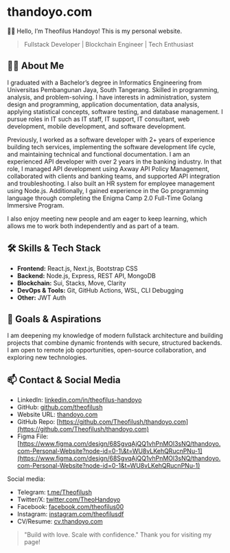 # thandoyo.com

👨‍💻 Hello, I’m Theofilus Handoyo! This is my personal website.

> Fullstack Developer | Blockchain Engineer | Tech Enthusiast

## 🧑‍💻 About Me

I graduated with a Bachelor’s degree in Informatics Engineering from Universitas Pembangunan Jaya, South Tangerang. Skilled in programming, analysis, and problem-solving. I have interests in administration, system design and programming, application documentation, data analysis, applying statistical concepts, software testing, and database management. I pursue roles in IT such as IT staff, IT support, IT consultant, web development, mobile development, and software development.

Previously, I worked as a software developer with 2+ years of experience building tech services, implementing the software development life cycle, and maintaining technical and functional documentation. I am an experienced API developer with over 2 years in the banking industry. In that role, I managed API development using Axway API Policy Management, collaborated with clients and banking teams, and supported API integration and troubleshooting. I also built an HR system for employee management using Node.js. Additionally, I gained experience in the Go programming language through completing the Enigma Camp 2.0 Full-Time Golang Immersive Program.

I also enjoy meeting new people and am eager to keep learning, which allows me to work both independently and as part of a team.

## 🛠️ Skills & Tech Stack

- **Frontend:** React.js, Next.js, Bootstrap CSS
- **Backend:** Node.js, Express, REST API, MongoDB
- **Blockchain:** Sui, Stacks, Move, Clarity
- **DevOps & Tools:** Git, GitHub Actions, WSL, CLI Debugging
- **Other:** JWT Auth

## 🎯 Goals & Aspirations

I am deepening my knowledge of modern fullstack architecture and building projects that combine dynamic frontends with secure, structured backends. I am open to remote job opportunities, open-source collaboration, and exploring new technologies.

## 📫 Contact & Social Media

- LinkedIn: [linkedin.com/in/theofilus-handoyo](https://linkedin.com/in/theofilus-handoyo)
- GitHub: [github.com/theofilush](https://github.com/theofilush)
- Website URL: [thandoyo.com](https://thandoyo.com)
- GitHub Repo: [https://github.com/Theofilush/thandoyo.com](https://github.com/Theofilush/thandoyo.com)
- Figma File: [https://www.figma.com/design/68SgvqAjQQ1vhPnMOl3sNQ/thandoyo.com-Personal-Website?node-id=0-1\&t=WU8vLKehQRucnPNu-1](https://www.figma.com/design/68SgvqAjQQ1vhPnMOl3sNQ/thandoyo.com-Personal-Website?node-id=0-1&t=WU8vLKehQRucnPNu-1)

Social media:

- Telegram: [t.me/Theofilush](https://t.me/Theofilush)
- Twitter/X: [twitter.com/TheoHandoyo](https://twitter.com/TheoHandoyo)
- Facebook: [facebook.com/theofilus00](https://facebook.com/theofilus00)
- Instagram: [instagram.com/theofilusdf](https://instagram.com/theofilusdf)
- CV/Resume: [cv.thandoyo.com](https://cv.thandoyo.com)

> "Build with love. Scale with confidence."
> Thank you for visiting my page!
